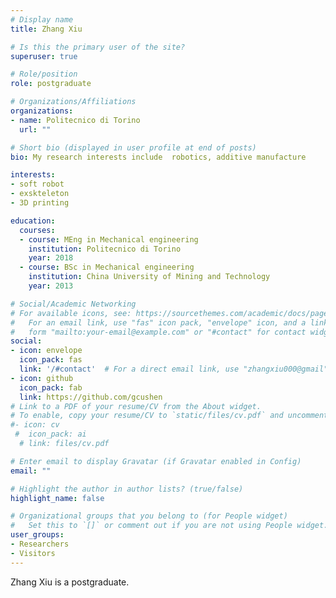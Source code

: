 ```yaml
---
# Display name
title: Zhang Xiu

# Is this the primary user of the site?
superuser: true

# Role/position
role: postgraduate

# Organizations/Affiliations
organizations:
- name: Politecnico di Torino
  url: ""

# Short bio (displayed in user profile at end of posts)
bio: My research interests include  robotics, additive manufacture

interests:
- soft robot
- exskteleton
- 3D printing

education:
  courses:
  - course: MEng in Mechanical engineering
    institution: Politecnico di Torino
    year: 2018
  - course: BSc in Mechanical engineering
    institution: China University of Mining and Technology 
    year: 2013

# Social/Academic Networking
# For available icons, see: https://sourcethemes.com/academic/docs/page-builder/#icons
#   For an email link, use "fas" icon pack, "envelope" icon, and a link in the
#   form "mailto:your-email@example.com" or "#contact" for contact widget.
social:
- icon: envelope
  icon_pack: fas
  link: '/#contact'  # For a direct email link, use "zhangxiu000@gmail".
- icon: github
  icon_pack: fab
  link: https://github.com/gcushen
# Link to a PDF of your resume/CV from the About widget.
# To enable, copy your resume/CV to `static/files/cv.pdf` and uncomment the lines below.
#- icon: cv
 #  icon_pack: ai
  # link: files/cv.pdf

# Enter email to display Gravatar (if Gravatar enabled in Config)
email: ""

# Highlight the author in author lists? (true/false)
highlight_name: false

# Organizational groups that you belong to (for People widget)
#   Set this to `[]` or comment out if you are not using People widget.
user_groups:
- Researchers
- Visitors
---
```


Zhang Xiu is a postgraduate.